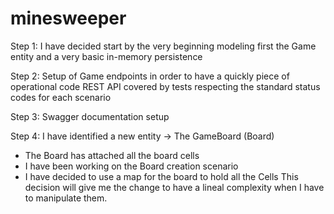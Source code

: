 # minesweeper

Step 1:
 I have decided start by the very beginning modeling first the Game entity 
 and a very basic in-memory persistence
 
Step 2:
  Setup of Game endpoints in order to have a quickly piece of operational code
  REST API covered by tests respecting the standard status codes for each scenario

Step 3:
  Swagger documentation setup

Step 4: I have identified a new entity -> The GameBoard (Board)
 * The Board has attached all the board cells
 * I have been working on the Board creation scenario
 * I have decided to use a map for the board to hold all the Cells
   This decision will give me the change to have a lineal complexity when I have to manipulate them.